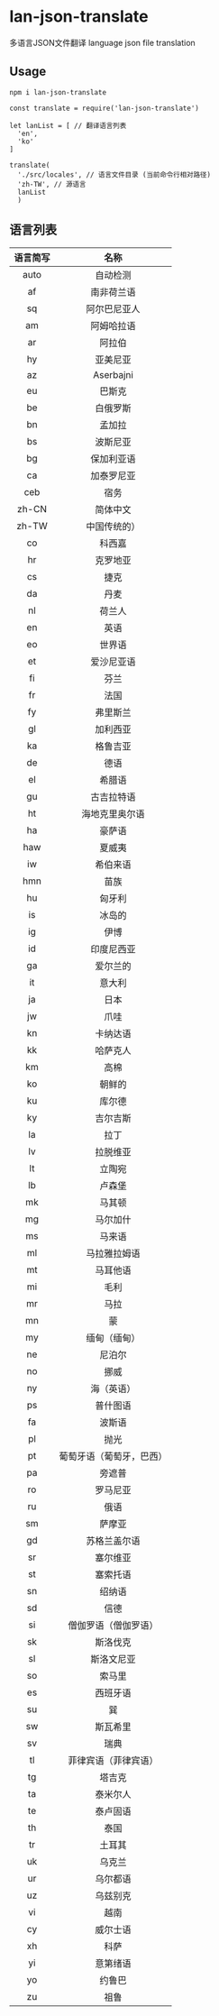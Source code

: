 # lan-json-translate
多语言JSON文件翻译
language json file translation

## Usage
```
npm i lan-json-translate

const translate = require('lan-json-translate')

let lanList = [ // 翻译语言列表
  'en',
  'ko'
]

translate(
  './src/locales', // 语言文件目录 (当前命令行相对路径)
  'zh-TW', // 源语言
  lanList
  )

```

## 语言列表
 
语言简写 | 名称 |
:-: | :-: |
auto | 自动检测 |
af | 南非荷兰语
sq | 阿尔巴尼亚人
am | 阿姆哈拉语
ar | 阿拉伯
hy | 亚美尼亚
az | Aserbajni
eu | 巴斯克
be | 白俄罗斯
bn | 孟加拉
bs | 波斯尼亚
bg | 保加利亚语
ca | 加泰罗尼亚
ceb | 宿务
zh-CN | 简体中文
zh-TW | 中国传统的）
co | 科西嘉
hr | 克罗地亚
cs | 捷克
da | 丹麦
nl | 荷兰人
en | 英语
eo | 世界语
et | 爱沙尼亚语
fi | 芬兰
fr | 法国
fy | 弗里斯兰
gl | 加利西亚
ka | 格鲁吉亚
de | 德语
el | 希腊语
gu | 古吉拉特语
ht | 海地克里奥尔语
ha | 豪萨语
haw | 夏威夷
iw | 希伯来语
hmn | 苗族
hu | 匈牙利
is | 冰岛的
ig | 伊博
id | 印度尼西亚
ga | 爱尔兰的
it | 意大利
ja | 日本
jw | 爪哇
kn | 卡纳达语
kk | 哈萨克人
km | 高棉
ko | 朝鲜的
ku | 库尔德
ky | 吉尔吉斯
la | 拉丁
lv | 拉脱维亚
lt | 立陶宛
lb | 卢森堡
mk | 马其顿
mg | 马尔加什
ms | 马来语
ml | 马拉雅拉姆语
mt | 马耳他语
mi | 毛利
mr | 马拉
mn | 蒙
my | 缅甸（缅甸）
ne | 尼泊尔
no | 挪威
ny | 海（英语）
ps | 普什图语
fa | 波斯语
pl | 抛光
pt | 葡萄牙语（葡萄牙，巴西）
pa | 旁遮普
ro | 罗马尼亚
ru | 俄语
sm | 萨摩亚
gd | 苏格兰盖尔语
sr | 塞尔维亚
st | 塞索托语
sn | 绍纳语
sd | 信德
si | 僧伽罗语（僧伽罗语）
sk | 斯洛伐克
sl | 斯洛文尼亚
so | 索马里
es | 西班牙语
su | 巽
sw | 斯瓦希里
sv | 瑞典
tl | 菲律宾语（菲律宾语）
tg | 塔吉克
ta | 泰米尔人
te | 泰卢固语
th | 泰国
tr | 土耳其
uk | 乌克兰
ur | 乌尔都语
uz | 乌兹别克
vi | 越南
cy | 威尔士语
xh | 科萨
yi | 意第绪语
yo | 约鲁巴
zu | 祖鲁